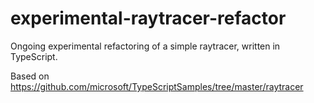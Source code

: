 # experimental-raytracer-refactor
Ongoing experimental refactoring of a simple raytracer, written in TypeScript.

Based on https://github.com/microsoft/TypeScriptSamples/tree/master/raytracer
